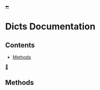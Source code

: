 [⬅](../../README.md)
# Dicts Documentation
## Contents
- [Methods](#methods)

[🔼](#lists-documentation)
## Methods
